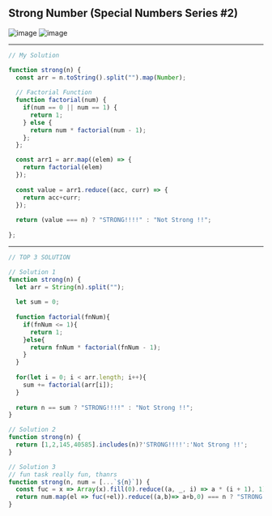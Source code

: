 ## Strong Number (Special Numbers Series #2)
![image](https://user-images.githubusercontent.com/99033220/175847027-fa3372d1-a459-4b62-a48d-80591fdd7575.png)
![image](https://user-images.githubusercontent.com/99033220/175847064-7706e91c-660d-497f-9eea-da5af1cbe44a.png)

---
```JavaScript
// My Solution

function strong(n) {
  const arr = n.toString().split("").map(Number);
  
  // Factorial Function
  function factorial(num) {
    if(num == 0 || num == 1) {
      return 1;
    } else {
      return num * factorial(num - 1);
    };
  };

  const arr1 = arr.map((elem) => {
    return factorial(elem)
  });
  
  const value = arr1.reduce((acc, curr) => {
    return acc+curr;
  });
  
  return (value === n) ? "STRONG!!!!" : "Not Strong !!";
 
};
```
---
```JavaScript
// TOP 3 SOLUTION

// Solution 1
function strong(n) {
  let arr = String(n).split("");
  
  let sum = 0;
  
  function factorial(fnNum){
    if(fnNum <= 1){
      return 1;
    }else{
      return fnNum * factorial(fnNum - 1);
    }
  }
  
  for(let i = 0; i < arr.length; i++){
    sum += factorial(arr[i]);
  }
  
  return n == sum ? "STRONG!!!!" : "Not Strong !!"; 
}

// Solution 2
function strong(n) {
  return [1,2,145,40585].includes(n)?'STRONG!!!!':'Not Strong !!';
}

// Solution 3
// fun task really fun, thanrs 
function strong(n, num = [...`${n}`]) {
  const fuc = x => Array(x).fill(0).reduce((a, _, i) => a * (i + 1), 1)
  return num.map(el => fuc(+el)).reduce((a,b)=> a+b,0) === n ? "STRONG!!!!" : "Not Strong !!" ;
}
```
